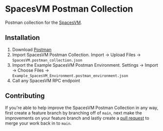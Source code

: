 # SpacesVM Postman Collection

Postman collection for the [SpacesVM](https://github.com/ava-labs/spacesvm).

## Installation

1. Download [Postman](https://postman.com)
1. Import SpacesVM Postman Collection. Import -> Upload Files -> `SpacesVM.postman_collection.json`
1. Import the Example SpacesVM Postman Environment. Settings -> Import -> Choose Files -> `Example_SpacesVM_Environment.postman_environment.json`
1. Call any SpacesVM RPC endpoint

## Contributing

If you're able to help improve the SpacesVM Postman Collection in any way, first create a feature branch by branching off of `main`, next make the improvements on your feature branch and lastly create a [pull request](https://github.com/ava-labs/spacesvm-postman-collection/pulls) to merge your work back in to `main`.
